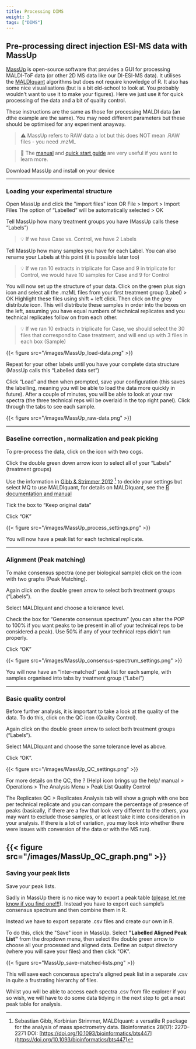 ```yaml
---
title: Processing DIMS
weight: 3
tags: ["DIMS"]
---
```


## Pre-processing direct injection ESI-MS data with MassUp

[MassUp](http://sing-group.org/mass-up/index.php) is open-source software that provides a GUI for processing MALDI-ToF data (or other 2D MS data like our DI-ESI-MS data). It utilises the [MALDIquant]() algorithms but does not require knowledge of R. It also has some nice visualisations (but is a bit old-school to look at. You probably wouldn’t want to use it to make your figures). Here we just use it for quick processing of the data and a bit of quality control.

These instructions are the same as those for processing MALDI data (an dthe example are the same). You may need different parameters but these should be optimised for any experiment anayway.

> :warning: MassUp refers to RAW data a lot but this does NOT mean .RAW files - you need .mzML

> :book: The [manual](http://sing-group.org/mass-up/manual) and [quick start guide](http://sing-group.org/mass-up/quickstart) are very useful if you want to learn more.

Download MassUp and install on your device

---

### Loading your experimental structure

Open MassUp and click the "import files" icon OR File > Import > Import Files
The option of “Labelled” will be automatically selected > OK

Tell MassUp how many treatment groups you have (MassUp calls these “Labels”)

> :bulb: If we have Case vs. Control, we have 2 Labels

Tell MassUp how many samples you have for each Label. You can also rename your Labels at this point (it is possible later too)

> :bulb: If we ran 10 extracts in triplicate for Case and 9 in triplicate for Control, we would have 10 samples for Case and 9 for Control

You will now set up the structure of your data. Click on the green plus sign icon and select all the .mzML files from your first treatment group (Label) > OK
Highlight these files using shift + left click. Then click on the grey distribute icon. This will distribute these samples in order into the boxes on the left, assuming you have equal numbers of technical replicates and you technical replicates follow on from each other. 

> :bulb: If we ran 10 extracts in triplicate for Case, we should select the 30 files that correspond to Case treatment, and will end up with 3 files in each box (Sample)

{{< figure src="/images/MassUp_load-data.png" >}}

Repeat for your other labels until you have your complete data structure (MassUp calls this “Labelled data set”)

Click “Load” and then when prompted, save your configuration (this saves the labelling, meaning you will be able to load the data more quickly in future).
After a couple of minutes, you will be able to look at your raw spectra (the three technical reps will be overlaid in the top right panel). Click through the tabs to see each sample.

{{< figure src="/images/MassUp_raw-data.png" >}}

---

### Baseline correction , normalization and peak picking

To pre-process the data, click on the icon with two cogs.

Click the double green down arrow icon to select all of your “Labels” (treatment groups)

Use the information in [Gibb & Strimmer 2012](https://doi.org/10.1093/bioinformatics/bts447) [^1] to decide your settings but select MQ to use MALDIquant, for details on MALDIquant, see the [R documentation and manual](https://www.rdocumentation.org/packages/MALDIquant/versions/1.22)

Tick the box to “Keep original data”

Click “OK”

{{< figure src="/images/MassUp_process_settings.png" >}}

You will now have a peak list for each technical replicate. 

---

### Alignment (Peak matching)

To make consensus spectra (one per biological sample) click on the icon with two graphs (Peak Matching).

Again click on the double green arrow to select both treatment groups (“Labels”).

Select MALDIquant and choose a tolerance level.

Check the box for “Generate consensus spectrum” (you can alter the POP to 100% if you want peaks to be present in all of your technical reps to be considered a peak). Use 50% if any of your technical reps didn’t run properly.

Click “OK”

{{< figure src="/images/MassUp_consensus-spectrum_settings.png" >}}

You will now have an “Inter-matched” peak list for each sample, with samples organised into tabs by treatment group (“Label”)

---

### Basic quality control

Before further analysis, it is important to take a look at the quality of the data. To do this, click on the QC icon (Quality Control).

Again click on the double green arrow to select both treatment groups (“Labels”).

Select MALDIquant and choose the same tolerance level as above.

Click “OK”.

{{< figure src="/images/MassUp_QC_settings.png" >}}

For more details on the QC, the ? (Help) icon brings up the help/ manual > Operations > The Analysis Menu > Peak List Quality Control

The Replicates QC > Replicates Analysis tab will show a graph with one box per technical replicate and you can compare the percentage of presence of peaks (basically, if there are a few that look very different to the others, you may want to exclude those samples, or at least take it into consideration in your analysis. If there is a lot of variation, you may look into whether there were issues with conversion of the data or with the MS run).

{{< figure src="/images/MassUp_QC_graph.png" >}}
---

### Saving your peak lists

Save your peak lists. 

Sadly in MassUp there is no nice way to export a peak table ([please let me know if you find one!!!](https://github.com/LizzyParkerPannell/Untargeted_metabolomics_workflow/issues)). Instead you have to export each sample’s consensus spectrum and then combine them in R. 

Instead we have to export separate .csv files and create our own in R.

To do this, click the "Save" icon in MassUp. Select **"Labelled Aligned Peak List"** from the dropdown menu, then select the double green arrow to choose all your processed and aligned data.
Define an output directory (where you will save your files) and then click "OK".

{{< figure src="MassUp_save-matched-lists.png" >}}

This will save each concensus spectra's aligned peak list in a separate .csv in quite a frustrating hierarchy of files.

Whilst you will be able to access each spectra .csv from file explorer if you so wish, we will have to do some data tidying in the next step to get a neat peak table for analysis.

[^1]: Sebastian Gibb, Korbinian Strimmer, MALDIquant: a versatile R package for the analysis of mass spectrometry data. Bioinformatics 28(17): 2270–2271 DOI: [https://doi.org/10.1093/bioinformatics/bts447](https://doi.org/10.1093/bioinformatics/bts447)
